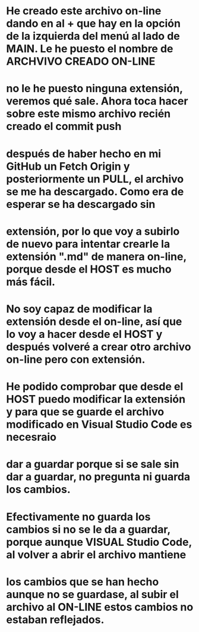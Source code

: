 # He creado este archivo on-line dando en al + que hay en la opción de la izquierda del menú al lado de MAIN. Le he puesto el nombre de ARCHVIVO CREADO ON-LINE
# no le he puesto ninguna extensión, veremos qué sale. Ahora toca hacer sobre este mismo archivo recién creado el commit  push

# después de haber hecho en mi GitHub un Fetch Origin y posteriormente un PULL, el archivo se me ha descargado. Como era de esperar se ha descargado sin
# extensión, por lo que voy a subirlo de nuevo para intentar crearle la extensión ".md" de manera on-line, porque desde el HOST es mucho más fácil.

# No soy capaz de modificar la extensión desde el on-line, así que lo voy a hacer desde el HOST y después volveré a crear otro archivo on-line pero con extensión.

# He podido comprobar que desde el HOST puedo modificar la extensión y para que se guarde el archivo modificado en Visual Studio Code es necesraio
# dar a guardar porque si se sale sin dar a guardar, no pregunta ni guarda los cambios.

# Efectivamente no guarda los cambios si no se le da a guardar, porque aunque VISUAL Studio Code, al volver a abrir el archivo mantiene
# los cambios que se han hecho aunque no se guardase, al subir el archivo al ON-LINE estos cambios no estaban reflejados.
